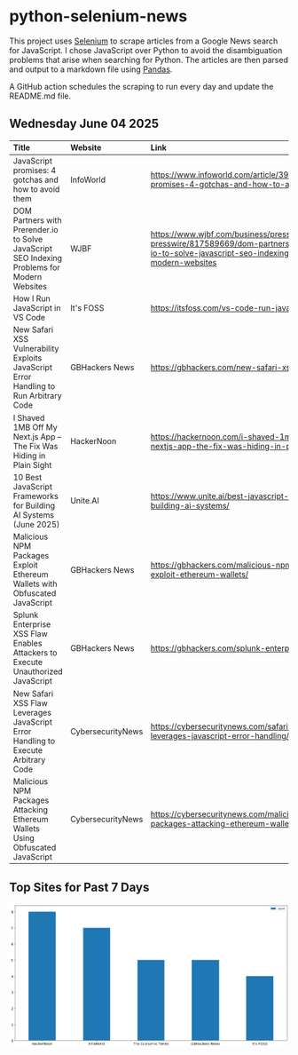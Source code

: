 # python-selenium-news

This project uses [Selenium](https://www.seleniumhq.org/) to scrape articles from a Google News search for JavaScript.
I chose JavaScript over Python to avoid the disambiguation problems that arise when searching for Python.
The articles are then parsed and output to a markdown file using [Pandas](https://pandas.pydata.org/).

A GitHub action schedules the scraping to run every day and update the README.md file.

## Wednesday June 04 2025


| Title                                                                                        | Website           | Link                                                                                                                                                              |
|:---------------------------------------------------------------------------------------------|:------------------|:------------------------------------------------------------------------------------------------------------------------------------------------------------------|
| JavaScript promises: 4 gotchas and how to avoid them                                         | InfoWorld         | https://www.infoworld.com/article/3999603/javascript-promises-4-gotchas-and-how-to-avoid-them.html                                                                |
| DOM Partners with Prerender.io to Solve JavaScript SEO Indexing Problems for Modern Websites | WJBF              | https://www.wjbf.com/business/press-releases/ein-presswire/817589669/dom-partners-with-prerender-io-to-solve-javascript-seo-indexing-problems-for-modern-websites |
| How I Run JavaScript in VS Code                                                              | It's FOSS         | https://itsfoss.com/vs-code-run-javascript/                                                                                                                       |
| New Safari XSS Vulnerability Exploits JavaScript Error Handling to Run Arbitrary Code        | GBHackers News    | https://gbhackers.com/new-safari-xss-vulnerability/                                                                                                               |
| I Shaved 1MB Off My Next.js App – The Fix Was Hiding in Plain Sight                          | HackerNoon        | https://hackernoon.com/i-shaved-1mb-off-my-nextjs-app-the-fix-was-hiding-in-plain-sight                                                                           |
| 10 Best JavaScript Frameworks for Building AI Systems (June 2025)                            | Unite.AI          | https://www.unite.ai/best-javascript-frameworks-for-building-ai-systems/                                                                                          |
| Malicious NPM Packages Exploit Ethereum Wallets with Obfuscated JavaScript                   | GBHackers News    | https://gbhackers.com/malicious-npm-packages-exploit-ethereum-wallets/                                                                                            |
| Splunk Enterprise XSS Flaw Enables Attackers to Execute Unauthorized JavaScript              | GBHackers News    | https://gbhackers.com/splunk-enterprise-xss-flaw/                                                                                                                 |
| New Safari XSS Flaw Leverages JavaScript Error Handling to Execute Arbitrary Code            | CybersecurityNews | https://cybersecuritynews.com/safari-xss-flaw-leverages-javascript-error-handling/                                                                                |
| Malicious NPM Packages Attacking Ethereum Wallets Using Obfuscated JavaScript                | CybersecurityNews | https://cybersecuritynews.com/malicious-npm-packages-attacking-ethereum-wallets/                                                                                  |
## Top Sites for Past 7 Days

![Graph of Top Sites](https://raw.githubusercontent.com/dan-mba/python-selenium-news/main/last-week.png)
